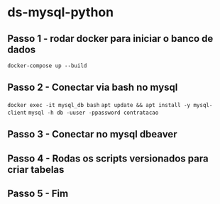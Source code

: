 # ds-mysql-python


## Passo 1 - rodar docker para iniciar o banco de dados
`docker-compose up --build` 


## Passo 2 - Conectar via bash no mysql

`docker exec -it mysql_db bash`
`apt update && apt install -y mysql-client`
`mysql -h db -uuser -ppassword contratacao`

## Passo 3 - Conectar no mysql dbeaver 

## Passo 4 - Rodas os scripts versionados para criar tabelas 

## Passo 5 - Fim